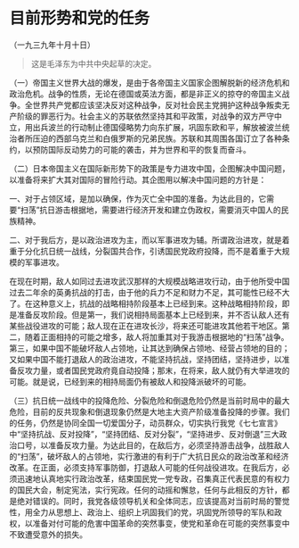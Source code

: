 #  目前形势和党的任务  
（一九三九年十月十日）

> 这是毛泽东为中共中央起草的决定。

（一）帝国主义世界大战的爆发，是由于各帝国主义国家企图解脱新的经济危机和政治危机。战争的性质，无论在德国或英法方面，都是非正义的掠夺的帝国主义战争。全世界共产党都应该坚决反对这种战争，反对社会民主党拥护这种战争叛卖无产阶级的罪恶行为。社会主义的苏联依然坚持其和平政策，对战争的双方严守中立，用出兵波兰的行动制止德国侵略势力向东扩展，巩固东欧和平，解放被波兰统治者所压迫的西部乌克兰和白俄罗斯的兄弟民族。苏联和其周围各国订立了各种条约，以预防国际反动势力的可能的袭击，并为世界和平的恢复而奋斗。

（二）日本帝国主义在国际新形势下的政策是专力进攻中国，企图解决中国问题，以准备将来扩大其对国际的冒险行动。其企图用以解决中国问题的方针是：

一、对于占领区域，是加以确保，作为灭亡全中国的准备。为达此目的，它需要“扫荡”抗日游击根据地，需要进行经济开发和建立伪政权，需要消灭中国人的民族精神。

二、对于我后方，是以政治进攻为主，而以军事进攻为辅。所谓政治进攻，就是着重于分化抗日统一战线，分裂国共合作，引诱国民党政府投降，而不是着重于大规模的军事进攻。

在现在时期，敌人如同过去进攻武汉那样的大规模战略进攻行动，由于他所受中国过去二年余的英勇抗战的打击，由于他的兵力不足和财力不足，其可能性已经不大了。在这种意义上，抗战的战略相持阶段基本上已经到来。这种战略相持阶段，即是准备反攻阶段。但是第一，我们说相持局面基本上已经到来，并不否认敌人还有某些战役进攻的可能；敌人现在正在进攻长沙，将来还可能进攻其他若干地区。第二，随着正面相持的可能之增多，敌人将加重其对于我游击根据地的“扫荡”战争。第三，如果中国不能破坏敌人占领地，让其达到确保占领地、经营占领地的目的；又如果中国不能打退敌人的政治进攻，不能坚持抗战，坚持团结，坚持进步，以准备反攻力量，或者国民党政府竟自动投降；那末，在将来，敌人就仍有大举进攻的可能。就是说，已经到来的相持局面仍有被敌人和投降派破坏的可能。

（三）抗日统一战线中的投降危险、分裂危险和倒退危险仍然是当前时局中的最大危险，目前的反共现象和倒退现象仍然是大地主大资产阶级准备投降的步骤。我们的任务，仍然是协同全国一切爱国分子，动员群众，切实执行我党《七七宣言》中“坚持抗战、反对投降”，“坚持团结、反对分裂”，“坚持进步、反对倒退”三大政治口号，以准备反攻力量。为达此目的，在敌后方，必须坚持游击战争，战胜敌人的“扫荡”，破坏敌人的占领地，实行激进的有利于广大抗日民众的政治改革和经济改革。在正面，必须支持军事防御，打退敌人可能的任何战役进攻。在我后方，必须迅速地认真地实行政治改革，结束国民党一党专政，召集真正代表民意的有权力的国民大会，制定宪法，实行宪政。任何的动摇和懈怠，任何与此相反的方针，都是绝对错误的。同时，我党各级领导机关和全体同志，应该提高对当前时局的警觉性，用全力从思想上、政治上、组织上巩固我们的党，巩固党所领导的军队和政权，以准备对付可能的危害中国革命的突然事变，使党和革命在可能的突然事变中不致遭受意外的损失。

  

